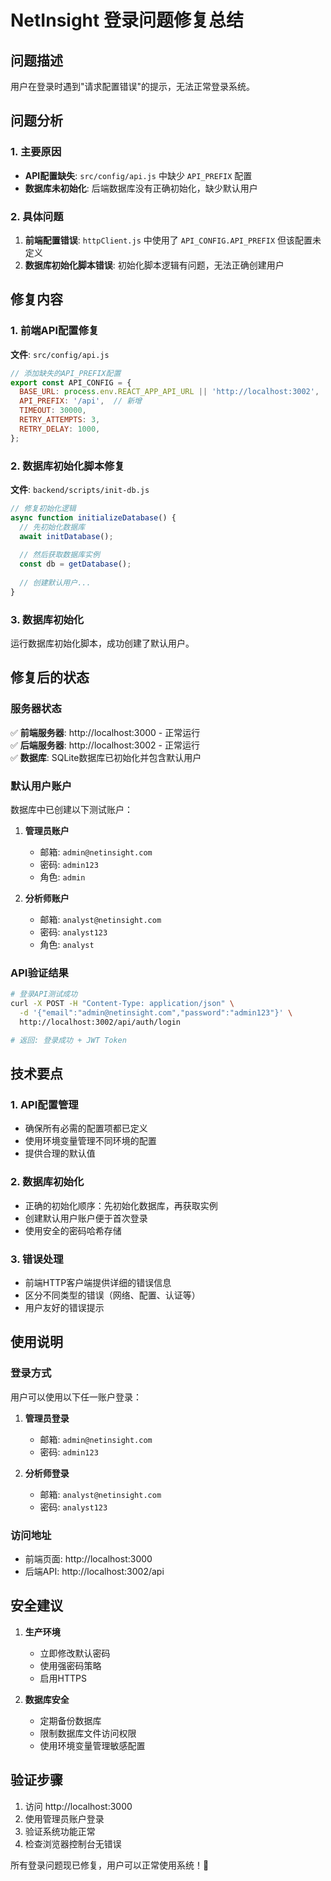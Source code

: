 # NetInsight 登录问题修复总结

## 问题描述
用户在登录时遇到"请求配置错误"的提示，无法正常登录系统。

## 问题分析

### 1. 主要原因
- **API配置缺失**: `src/config/api.js` 中缺少 `API_PREFIX` 配置
- **数据库未初始化**: 后端数据库没有正确初始化，缺少默认用户

### 2. 具体问题
1. **前端配置错误**: `httpClient.js` 中使用了 `API_CONFIG.API_PREFIX` 但该配置未定义
2. **数据库初始化脚本错误**: 初始化脚本逻辑有问题，无法正确创建用户

## 修复内容

### 1. 前端API配置修复
**文件**: `src/config/api.js`
```javascript
// 添加缺失的API_PREFIX配置
export const API_CONFIG = {
  BASE_URL: process.env.REACT_APP_API_URL || 'http://localhost:3002',
  API_PREFIX: '/api',  // 新增
  TIMEOUT: 30000,
  RETRY_ATTEMPTS: 3,
  RETRY_DELAY: 1000,
};
```

### 2. 数据库初始化脚本修复
**文件**: `backend/scripts/init-db.js`
```javascript
// 修复初始化逻辑
async function initializeDatabase() {
  // 先初始化数据库
  await initDatabase();
  
  // 然后获取数据库实例
  const db = getDatabase();
  
  // 创建默认用户...
}
```

### 3. 数据库初始化
运行数据库初始化脚本，成功创建了默认用户。

## 修复后的状态

### 服务器状态
✅ **前端服务器**: http://localhost:3000 - 正常运行  
✅ **后端服务器**: http://localhost:3002 - 正常运行  
✅ **数据库**: SQLite数据库已初始化并包含默认用户

### 默认用户账户
数据库中已创建以下测试账户：

1. **管理员账户**
   - 邮箱: `admin@netinsight.com`
   - 密码: `admin123`
   - 角色: `admin`

2. **分析师账户**
   - 邮箱: `analyst@netinsight.com`
   - 密码: `analyst123`
   - 角色: `analyst`

### API验证结果
```bash
# 登录API测试成功
curl -X POST -H "Content-Type: application/json" \
  -d '{"email":"admin@netinsight.com","password":"admin123"}' \
  http://localhost:3002/api/auth/login

# 返回: 登录成功 + JWT Token
```

## 技术要点

### 1. API配置管理
- 确保所有必需的配置项都已定义
- 使用环境变量管理不同环境的配置
- 提供合理的默认值

### 2. 数据库初始化
- 正确的初始化顺序：先初始化数据库，再获取实例
- 创建默认用户账户便于首次登录
- 使用安全的密码哈希存储

### 3. 错误处理
- 前端HTTP客户端提供详细的错误信息
- 区分不同类型的错误（网络、配置、认证等）
- 用户友好的错误提示

## 使用说明

### 登录方式
用户可以使用以下任一账户登录：

1. **管理员登录**
   - 邮箱: `admin@netinsight.com`
   - 密码: `admin123`

2. **分析师登录**
   - 邮箱: `analyst@netinsight.com`
   - 密码: `analyst123`

### 访问地址
- 前端页面: http://localhost:3000
- 后端API: http://localhost:3002/api

## 安全建议

1. **生产环境**
   - 立即修改默认密码
   - 使用强密码策略
   - 启用HTTPS

2. **数据库安全**
   - 定期备份数据库
   - 限制数据库文件访问权限
   - 使用环境变量管理敏感配置

## 验证步骤

1. 访问 http://localhost:3000
2. 使用管理员账户登录
3. 验证系统功能正常
4. 检查浏览器控制台无错误

所有登录问题现已修复，用户可以正常使用系统！🎉 